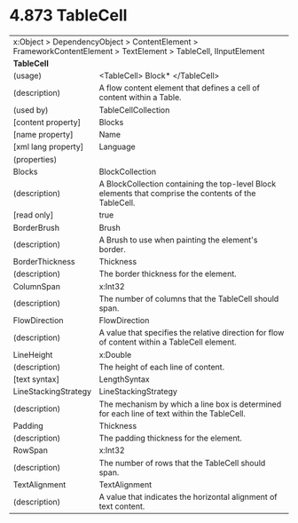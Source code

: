 <html dir="LTR" xmlns:mshelp="http://msdn.microsoft.com/mshelp" xmlns:ddue="http://ddue.schemas.microsoft.com/authoring/2003/5" xmlns:xlink="http://www.w3.org/1999/xlink" xmlns:tool="http://www.microsoft.com/tooltip">

<body>
 <input type="hidden" id="userDataCache" class="userDataStyle">
 <input type="hidden" id="hiddenScrollOffset">
 <img id="dropDownImage" style="display:none; height:0; width:0;" src="../local/drpdown.gif">
 <img id="dropDownHoverImage" style="display:none; height:0; width:0;" src="../local/drpdown_orange.gif">
 <img id="collapseImage" style="display:none; height:0; width:0;" src="../local/collapse.gif">
 <img id="expandImage" style="display:none; height:0; width:0;" src="../local/exp.gif">
 <img id="collapseAllImage" style="display:none; height:0; width:0;" src="../local/collall.gif">
 <img id="expandAllImage" style="display:none; height:0; width:0;" src="../local/expall.gif">
 <img id="copyImage" style="display:none; height:0; width:0;" src="../local/copycode.gif">
 <img id="copyHoverImage" style="display:none; height:0; width:0;" src="../local/copycodeHighlight.gif">
 <div id="header"><h1 class="heading">4.873 TableCell</h1></div>

 <div id="mainSection">
 <div id="mainBody">
 <div id="allHistory" class="saveHistory" onsave="saveAll()" onload="loadAll()"></div>
 <p xmlns:wsd="http://wsdev.schemas.microsoft.com/authoring/2008/2" xmlns:msxsl="urn:schemas-microsoft-com:xslt" xmlns:script="urn:script" xmlns:build="urn:build">
 </p>
 <div id="sectionSection0" class="section" name="collapseableSection">
 <content xmlns="http://ddue.schemas.microsoft.com/authoring/2003/5" xmlns:wsd="http://wsdev.schemas.microsoft.com/authoring/2008/2" xmlns:msxsl="urn:schemas-microsoft-com:xslt" xmlns:script="urn:script" xmlns:build="urn:build">
 </content>
 </div>
 <div id="sectionSection1" class="section" name="collapseableSection">
 <content xmlns="http://ddue.schemas.microsoft.com/authoring/2003/5" xmlns:wsd="http://wsdev.schemas.microsoft.com/authoring/2008/2" xmlns:msxsl="urn:schemas-microsoft-com:xslt" xmlns:script="urn:script" xmlns:build="urn:build">
 <table class="ProtocolAuthoredTable" xmlns="">
 <tr><td colspan="2">
<mshelp:link keywords="86913f34-aa06-4c94-9f09-83936a822fd8" tabindex="0">x:Object</mshelp:link> &gt; <mshelp:link keywords="22a604a1-b593-4464-91e4-488285506428" tabindex="0">DependencyObject</mshelp:link> &gt; <mshelp:link keywords="bf18833a-f3b3-4884-ac9d-89c07d38dbce" tabindex="0">ContentElement</mshelp:link> &gt; <mshelp:link keywords="a950c23e-9e46-438d-8a25-2afc0a33b429" tabindex="0">FrameworkContentElement</mshelp:link> &gt; <mshelp:link keywords="592167d2-305d-446d-b792-00af1b99f563" tabindex="0">TextElement</mshelp:link> &gt; <mshelp:link keywords="9000cbf1-1ad5-4ded-a322-10e74d37e524" tabindex="0">TableCell</mshelp:link>, <mshelp:link keywords="fb286ef6-72e1-445b-8b74-effc6b5e1777" tabindex="0">IInputElement</mshelp:link> </td>
 </tr>
 <tr><td colspan="2">
 <b>
TableCell </b>
 </td>
 </tr>
 <tr><td><div class="indent0">(usage)</div></td>
 <td>&lt;TableCell&gt; <mshelp:link keywords="719a31e7-6a57-4483-9d22-bf2c3e83ae2e" tabindex="0">Block</mshelp:link>* &lt;/TableCell&gt; </td>
 </tr>
 <tr><td><div class="indent0">(description)</div></td>
 <td>A flow content element that defines a cell of content within a Table. </td>
 </tr>
 <tr><td><div class="indent0">(used by)</div></td>
 <td><mshelp:link keywords="aeade11e-8b6b-414e-8b26-f061221ab0ee" tabindex="0">TableCellCollection</mshelp:link> </td>
 </tr>
 <tr><td><div class="indent0">[content property]</div></td>
 <td><mshelp:link keywords="9000cbf1-1ad5-4ded-a322-10e74d37e524" tabindex="0">Blocks</mshelp:link> </td>
 </tr>
 <tr><td><div class="indent0">[name property]</div></td>
 <td><mshelp:link keywords="a950c23e-9e46-438d-8a25-2afc0a33b429" tabindex="0">Name</mshelp:link> </td>
 </tr>
 <tr><td><div class="indent0">[xml lang property]</div></td>
 <td><mshelp:link keywords="a950c23e-9e46-438d-8a25-2afc0a33b429" tabindex="0">Language</mshelp:link> </td>
 </tr>
 <tr><td><div class="indent0">(properties)</div></td>
 <td> </td>
 </tr>
 <tr><td><div class="indent2">Blocks</div></td>
 <td><mshelp:link keywords="e3c43d2b-4a1a-49b8-8e5b-7c5c4c98968c" tabindex="0">BlockCollection</mshelp:link> </td>
 </tr>
 <tr><td><div class="indent4">(description)</div></td>
 <td>A BlockCollection containing the top-level Block elements that comprise the contents of the TableCell. </td>
 </tr>
 <tr><td><div class="indent4">[read only]</div></td>
 <td>true </td>
 </tr>
 <tr><td><div class="indent2">BorderBrush</div></td>
 <td><mshelp:link keywords="ac82382e-77f7-491e-a223-c4613b694daa" tabindex="0">Brush</mshelp:link> </td>
 </tr>
 <tr><td><div class="indent4">(description)</div></td>
 <td>A Brush to use when painting the element's border. </td>
 </tr>
 <tr><td><div class="indent2">BorderThickness</div></td>
 <td><mshelp:link keywords="092b0469-421a-4b3a-92ba-a31cd98fbd2d" tabindex="0">Thickness</mshelp:link> </td>
 </tr>
 <tr><td><div class="indent4">(description)</div></td>
 <td>The border thickness for the element. </td>
 </tr>
 <tr><td><div class="indent2">ColumnSpan</div></td>
 <td><mshelp:link keywords="5bcc11cc-8a6e-48f4-b938-0b20495e99df" tabindex="0">x:Int32</mshelp:link> </td>
 </tr>
 <tr><td><div class="indent4">(description)</div></td>
 <td>The number of columns that the TableCell should span. </td>
 </tr>
 <tr><td><div class="indent2">FlowDirection</div></td>
 <td><mshelp:link keywords="3b033b69-eeb5-44de-87fa-6f824c3af223" tabindex="0">FlowDirection</mshelp:link> </td>
 </tr>
 <tr><td><div class="indent4">(description)</div></td>
 <td>A value that specifies the relative direction for flow of content within a TableCell element. </td>
 </tr>
 <tr><td><div class="indent2">LineHeight</div></td>
 <td><mshelp:link keywords="be69ab46-8f20-4d22-b671-5be19c0f3fc7" tabindex="0">x:Double</mshelp:link> </td>
 </tr>
 <tr><td><div class="indent4">(description)</div></td>
 <td>The height of each line of content. </td>
 </tr>
 <tr><td><div class="indent4">[text syntax]</div></td>
 <td><mshelp:link keywords="a0bbdbee-60e8-49fc-b227-f55c308d4f48" tabindex="0">LengthSyntax</mshelp:link> </td>
 </tr>
 <tr><td><div class="indent2">LineStackingStrategy</div></td>
 <td><mshelp:link keywords="2d2ad2be-bc49-4e72-8048-0e4b71a3ecf9" tabindex="0">LineStackingStrategy</mshelp:link> </td>
 </tr>
 <tr><td><div class="indent4">(description)</div></td>
 <td>The mechanism by which a line box is determined for each line of text within the TableCell. </td>
 </tr>
 <tr><td><div class="indent2">Padding</div></td>
 <td><mshelp:link keywords="092b0469-421a-4b3a-92ba-a31cd98fbd2d" tabindex="0">Thickness</mshelp:link> </td>
 </tr>
 <tr><td><div class="indent4">(description)</div></td>
 <td>The padding thickness for the element. </td>
 </tr>
 <tr><td><div class="indent2">RowSpan</div></td>
 <td><mshelp:link keywords="5bcc11cc-8a6e-48f4-b938-0b20495e99df" tabindex="0">x:Int32</mshelp:link> </td>
 </tr>
 <tr><td><div class="indent4">(description)</div></td>
 <td>The number of rows that the TableCell should span. </td>
 </tr>
 <tr><td><div class="indent2">TextAlignment</div></td>
 <td><mshelp:link keywords="0e2714e5-ff34-43bd-b1b3-d3713544ef56" tabindex="0">TextAlignment</mshelp:link> </td>
 </tr>
 <tr><td><div class="indent4">(description)</div></td>
 <td>A value that indicates the horizontal alignment of text content. </td>
 </tr>
</table>
 </content>
 </div>
 <!--[if gte IE 5]>
 <tool:tip element="languageFilterToolTip" avoidmouse="false"/>
 <![endif]-->
 </div>
 <a name="feedback"></a><span></span>
 </div>
</body></html>
